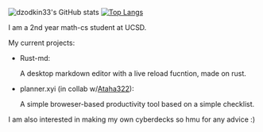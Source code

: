 ![dzodkin33's GitHub stats](https://github-readme-stats.vercel.app/api?username=dzodkin33&show_icons=true&theme=onedark)
[![Top Langs](https://github-readme-stats.vercel.app/api/top-langs/?username=dzodkin33&layout=compact&theme=onedark&)](https://github.com/anuraghazra/github-readme-stats)



I am a 2nd year math-cs student at UCSD.

My current projects:

- Rust-md:

  A desktop markdown editor with a live reload fucntion, made on rust. 
  
- planner.xyi (in collab w/[Ataha322](https://github.com/ataha322)): 

  A simple broweser-based productivity tool based on a simple checklist.
  
  
I am also interested in making my own cyberdecks so hmu for any advice :)
